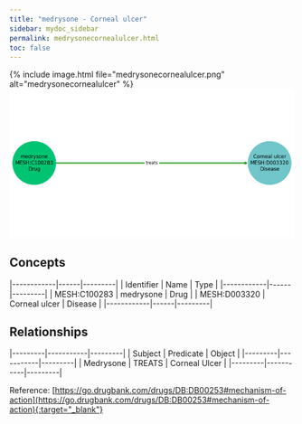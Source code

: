 ```yaml
---
title: "medrysone - Corneal ulcer"
sidebar: mydoc_sidebar
permalink: medrysonecornealulcer.html
toc: false 
---
```


{% include image.html file="medrysonecornealulcer.png" alt="medrysonecornealulcer" %}![Path Visualization](/images/medrysonecornealulcer.png)

## Concepts

|------------|------|---------|
| Identifier | Name | Type    |
|------------|------|---------|
| MESH:C100283 | medrysone | Drug |
| MESH:D003320 | Corneal ulcer | Disease |
|------------|------|---------|

## Relationships

|---------|-----------|---------|
| Subject | Predicate | Object  |
|---------|-----------|---------|
| Medrysone | TREATS | Corneal Ulcer |
|---------|-----------|---------|

Reference: [https://go.drugbank.com/drugs/DB:DB00253#mechanism-of-action](https://go.drugbank.com/drugs/DB:DB00253#mechanism-of-action){:target="_blank"}